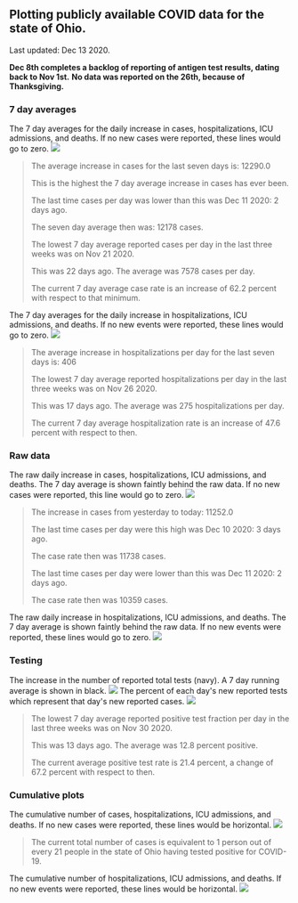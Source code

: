 ## Plotting publicly available COVID data for the state of Ohio. 

Last updated: Dec 13 2020. 

**Dec 8th completes a backlog of reporting of antigen test results, dating back to Nov 1st.**
**No data was reported on the 26th, because of Thanksgiving.**
### 7 day averages
The 7 day averages for the daily increase in cases, hospitalizations, ICU admissions, and deaths. If no new cases were reported, these lines would go to zero.
![](7dayaverage_cases.png)

>The average increase in cases for the last seven days is: 12290.0
>
>This is the highest the 7 day average increase in cases has ever been.
>
>The last time cases per day was lower than this was Dec 11 2020: 2 days ago.
>
>The seven day average then was: 12178 cases.
>
>The lowest 7 day average reported cases per day in the last three weeks was on Nov 21 2020.
>
>This was 22 days ago. The average was 7578 cases per day.
>
>The current 7 day average case rate is an increase of 62.2 percent with respect to that minimum.

The 7 day averages for the daily increase in hospitalizations, ICU admissions, and deaths. If no new events were reported, these lines would go to zero.
![](7dayaverage_hospital.png)

>The average increase in hospitalizations per day for the last seven days is: 406
>
>The lowest 7 day average reported hospitalizations per day in the last three weeks was on Nov 26 2020.
>
>This was 17 days ago. The average was 275 hospitalizations per day.
>
>The current 7 day average hospitalization rate is an increase of 47.6 percent with respect to then.

### Raw data
The raw daily increase in cases, hospitalizations, ICU admissions, and deaths. The 7 day average is shown faintly behind the raw data. If no new cases were reported, this line would go to zero.
![](DailyCases.png)

>The increase in cases from yesterday to today: 11252.0 
>
>The last time cases per day were this high was Dec 10 2020: 3 days ago. 
>
>The case rate then was 11738 cases.
>
>The last time cases per day were lower than this was Dec 11 2020: 2 days ago. 
>
>The case rate then was 10359 cases.

The raw daily increase in hospitalizations, ICU admissions, and deaths. The 7 day average is shown faintly behind the raw data. If no new events were reported, these lines would go to zero.
![](DailyHospitalizations.png)

### Testing

The increase in the number of reported total tests (navy). A 7 day running average is shown in black.
![](DailyTests.png)
The percent of each day's new reported tests which represent that day's new reported cases.
![](percentpositive_tests.png)

>The lowest 7 day average reported positive test fraction per day in the last three weeks was on Nov 30 2020.
>
>This was 13 days ago. The average was 12.8 percent positive. 
>
>The current average positive test rate is 21.4 percent, a change of 67.2 percent with respect to then. 

### Cumulative plots
The cumulative number of cases, hospitalizations, ICU admissions, and deaths. If no new cases were reported, these lines would be horizontal.
![](Cases.png)

>The current total number of cases is equivalent to 1 person out of every 21 people in the state of Ohio having tested positive for COVID-19.

The cumulative number of hospitalizations, ICU admissions, and deaths. If no new events were reported, these lines would be horizontal.
![](Hospitalizations.png)
